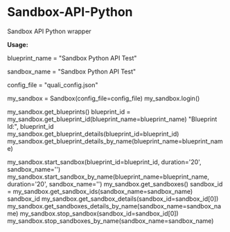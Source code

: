 # Sandbox-API-Python
Sandbox API Python wrapper

**Usage:**

blueprint_name = "Sandbox Python API Test"

sandbox_name = "Sandbox Python API Test"

config_file = "quali_config.json"

my_sandbox = Sandbox(config_file=config_file)
my_sandbox.login()

my_sandbox.get_blueprints()
blueprint_id = my_sandbox.get_blueprint_id(blueprint_name=blueprint_name)
"Blueprint Id:", blueprint_id
my_sandbox.get_blueprint_details(blueprint_id=blueprint_id)
my_sandbox.get_blueprint_details_by_name(blueprint_name=blueprint_name)

my_sandbox.start_sandbox(blueprint_id=blueprint_id, duration='20', sandbox_name='')
my_sandbox.start_sandbox_by_name(blueprint_name=blueprint_name, duration='20', sandbox_name='')
my_sandbox.get_sandboxes()
sandbox_id = my_sandbox.get_sandbox_ids(sandbox_name=sandbox_name)
sandbox_id
my_sandbox.get_sandbox_details(sandbox_id=sandbox_id[0])
my_sandbox.get_sandboxes_details_by_name(sandbox_name=sandbox_name)
my_sandbox.stop_sandbox(sandbox_id=sandbox_id[0])
my_sandbox.stop_sandboxes_by_name(sandbox_name=sandbox_name)
